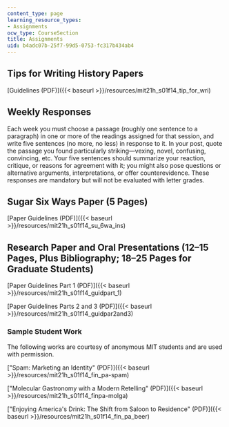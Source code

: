 ```yaml
---
content_type: page
learning_resource_types:
- Assignments
ocw_type: CourseSection
title: Assignments
uid: b4adc07b-25f7-99d5-0753-fc317b434ab4
---
```


Tips for Writing History Papers
-------------------------------

[Guidelines (PDF)]({{< baseurl >}}/resources/mit21h_s01f14_tip_for_wri)

Weekly Responses
----------------

Each week you must choose a passage (roughly one sentence to a paragraph) in one or more of the readings assigned for that session, and write five sentences (no more, no less) in response to it. In your post, quote the passage you found particularly striking—vexing, novel, confusing, convincing, etc. Your five sentences should summarize your reaction, critique, or reasons for agreement with it; you might also pose questions or alternative arguments, interpretations, or offer counterevidence. These responses are mandatory but will not be evaluated with letter grades.

Sugar Six Ways Paper (5 Pages)
------------------------------

[Paper Guidelines (PDF)]({{< baseurl >}}/resources/mit21h_s01f14_su_6wa_ins)

Research Paper and Oral Presentations (12–15 Pages, Plus Bibliography; 18–25 Pages for Graduate Students)
---------------------------------------------------------------------------------------------------------

[Paper Guidelines Part 1 (PDF)]({{< baseurl >}}/resources/mit21h_s01f14_guidpart_1)

[Paper Guidelines Parts 2 and 3 (PDF)]({{< baseurl >}}/resources/mit21h_s01f14_guidpar2and3)

### Sample Student Work

The following works are courtesy of anonymous MIT students and are used with permission.

["Spam: Marketing an Identity" (PDF)]({{< baseurl >}}/resources/mit21h_s01f14_fin_pa-spam) 

["Molecular Gastronomy with a Modern Retelling" (PDF)]({{< baseurl >}}/resources/mit21h_s01f14_finpa-molga) 

["Enjoying America's Drink: The Shift from Saloon to Residence" (PDF)]({{< baseurl >}}/resources/mit21h_s01f14_fin_pa_beer)